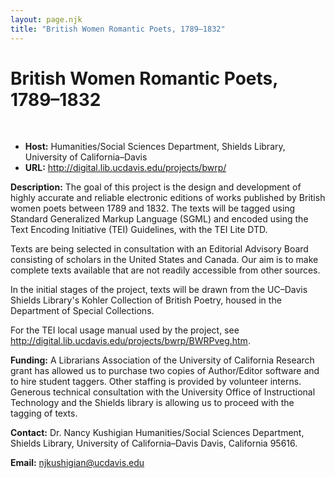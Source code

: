 ```yaml
---
layout: page.njk
title: "British Women Romantic Poets, 1789–1832"
---
```

# British Women Romantic Poets, 1789–1832



 
 


* **Host:** Humanities/Social Sciences Department, Shields Library, University of California–Davis
* **URL:** <http://digital.lib.ucdavis.edu/projects/bwrp/>


**Description:** The goal of this project is the design and development of highly accurate and reliable
 electronic editions of works published by British women poets between 1789 and 1832.
 The texts will be tagged using Standard Generalized Markup Language (SGML) and encoded
 using the Text Encoding Initiative (TEI) Guidelines, with the TEI Lite DTD.
 
 Texts are being selected in consultation with an Editorial Advisory Board consisting
 of scholars in the United States and Canada. Our aim is to make complete texts available
 that are not readily accessible from other sources.
 
 In the initial stages of the project, texts will be drawn from the UC–Davis Shields
 Library's Kohler Collection of British Poetry, housed in the Department of Special
 Collections.
 
 For the TEI local usage manual used by the project, see <http://digital.lib.ucdavis.edu/projects/bwrp/BWRPveg.htm>.
 
 **Funding:** A Librarians Association of the University of California Research grant has allowed
 us to purchase two copies of Author/Editor software and to hire student taggers. Other
 staffing is provided by volunteer interns. Generous technical consultation with the
 University Office of Instructional Technology and the Shields library is allowing
 us to proceed with the tagging of texts.
 
 **Contact:** Dr. Nancy Kushigian Humanities/Social Sciences Department, Shields Library, University
 of California–Davis Davis, California 95616.
 
 **Email:** [njkushigian@ucdavis.edu](mailto:njkushigian@ucdavis.edu)
